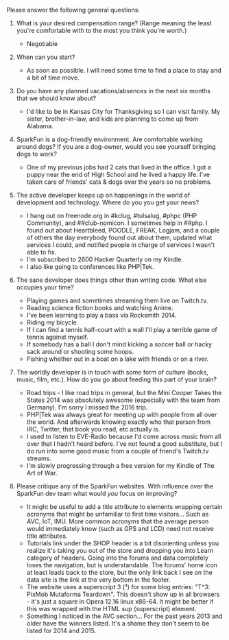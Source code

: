 Please answer the following general questions:

1. What is your desired compensation range? (Range meaning the least you're comfortable with to the most you think you're worth.)
	* Negotiable

2. When can you start?
	* As soon as possible. I will need some time to find a place to stay and a bit
		of time move.

3. Do you have any planned vacations/absences in the next six months that we should know about?
	* I'd like to be in Kansas City for Thanksgiving so I can visit family. My
		sister, brother-in-law, and kids are planning to come up from Alabama.

4. SparkFun is a dog-friendly environment. Are comfortable working around dogs? If you are a dog-owner, would you see yourself bringing dogs to work?
	* One of my previous jobs had 2 cats that lived in the office. I got a puppy
		near the end of High School and he lived a happy life. I've taken care of
		friends' cats & dogs over the years so no problems.

5. The active developer keeps up on happenings in the world of development and technology. Where do you you get your news?
	* I hang out on freenode.org in #kclug, #tulsalug, #phpc (PHP Community), and
		##club-nomicon. I sometimes help in ##php. I found out about Heartbleed,
		POODLE, FREAK, Logjam, and a couple of others the day everybody found out
		about them, updated what services I could, and notified people in charge
		of services I wasn't able to fix.
	* I'm subscribed to 2600 Hacker Quarterly on my Kindle.
	* I also like going to conferences like PHP|Tek.

6. The sane developer does things other than writing code. What else occupies your time?

	* Playing games and sometimes streaming them live on Twitch.tv.
	* Reading science fiction books and watching Anime.
	* I've been learning to play a bass via Rocksmith 2014.
	* Riding my bicycle.
	* If I can find a tennis half-court with a wall I'll play a terrible game of
		tennis against myself.
	* If somebody has a ball I don't mind kicking a soccer ball or hacky sack
		around or shooting some hoops.
	* Fishing whether out in a boat on a lake with friends or on a river.

7. The worldly developer is in touch with some form of culture (books, music, film, etc.). How do you go about feeding this part of your brain?

	* Road trips - I like road trips in general, but the Mini Cooper Takes the
		States 2014 was absolutely awesome (especially with the team from
		Germany). I'm sorry I missed the 2016 trip.
	* PHP|Tek was always great for meeting up with people from all over the world.
		And afterwards knowing exactly who that person from IRC, Twitter, that
		book you read, etc actually is.
	* I used to listen to EVE-Radio because I'd come across music from all over
		that I hadn't heard before. I've not found a good substitute, but I do run
		into some good music from a couple of friend's Twitch.tv streams.
	* I'm slowly progressing through a free version for my Kindle of The Art of
		War.

8. Please critique any of the SparkFun websites. With influence over the SparkFun dev team what would *you* focus on improving?

	* It might be useful to add a title attribute to elements wrapping certain
		acronyms that might be unfamiliar to first time visitors... Such as AVC,
		IoT, IMU. More common acronyms that the average person would immediately
		know (such as GPS and LCD) need not receive title attributes.
	* Tutorials link under the SHOP header is a bit disorienting unless you
		realize it's taking you out of the store and dropping you into Learn
		category of headers. Going into the forums and data completely loses the
		navigation, but is understandable. The forums' home icon at least leads
		back to the store, but the only link back I see on the data site is the
		link at the very bottom in the footer.
	* The website uses a superscript 3 (³) for some blog entries: "T^3: PixMob
		Mutaforma Teardown". This doesn't show up in all browsers - it's just a
		square in Opera 12.16 linux x86-64. It might be better if this was wrapped
		with the HTML sup (superscript) element.
	* Something I noticed in the AVC section... For the past years 2013 and older
		have the winners listed. It's a shame they don't seem to be listed for
		2014 and 2015.

